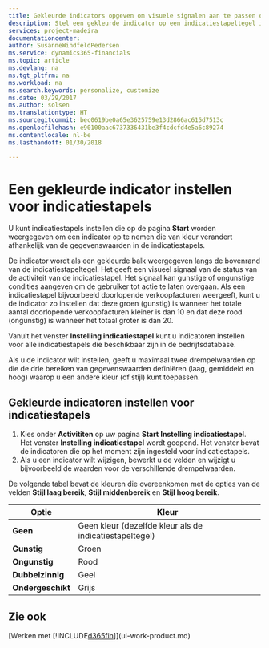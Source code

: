 ```yaml
---
title: Gekleurde indicators opgeven om visuele signalen aan te passen over de activiteit van een indicatiestapel | Microsoft Docs
description: Stel een gekleurde indicator op een indicatiestapeltegel in om een aangepast visueel signaal van de activiteit van de indicatiestapel te bieden.
services: project-madeira
documentationcenter: 
author: SusanneWindfeldPedersen
ms.service: dynamics365-financials
ms.topic: article
ms.devlang: na
ms.tgt_pltfrm: na
ms.workload: na
ms.search.keywords: personalize, customize
ms.date: 03/29/2017
ms.author: solsen
ms.translationtype: HT
ms.sourcegitcommit: bec0619be0a65e3625759e13d2866ac615d7513c
ms.openlocfilehash: e90100aac6737336431be3f4cdcfd4e5a6c89274
ms.contentlocale: nl-be
ms.lasthandoff: 01/30/2018

---
```

# <a name="set-up-a-colored-indicator-on-cues"></a>Een gekleurde indicator instellen voor indicatiestapels
U kunt indicatiestapels instellen die op de pagina **Start** worden weergegeven om een indicator op te nemen die van kleur verandert afhankelijk van de gegevenswaarden in de indicatiestapels.

De indicator wordt als een gekleurde balk weergegeven langs de bovenrand van de indicatiestapeltegel. Het geeft een visueel signaal van de status van de activiteit van de indicatiestapel. Het signaal kan gunstige of ongunstige condities aangeven om de gebruiker tot actie te laten overgaan. Als een indicatiestapel bijvoorbeeld doorlopende verkoopfacturen weergeeft, kunt u de indicator zo instellen dat deze groen (gunstig) is wanneer het totale aantal doorlopende verkoopfacturen kleiner is dan 10 en dat deze rood (ongunstig) is wanneer het totaal groter is dan 20.

Vanuit het venster **Instelling indicatiestapel** kunt u indicatoren instellen voor alle indicatiestapels die beschikbaar zijn in de bedrijfsdatabase.

Als u de indicator wilt instellen, geeft u maximaal twee drempelwaarden op die de drie bereiken van gegevenswaarden definiëren (laag, gemiddeld en hoog) waarop u een andere kleur (of stijl) kunt toepassen.

## <a name="to-set-up-colored-indicators-on-cues"></a>Gekleurde indicatoren instellen voor indicatiestapels
1. Kies onder **Activititen** op uw pagina **Start** **Instelling indicatiestapel**.  
   Het venster **Instelling indicatiestapel** wordt geopend. Het venster bevat de indicatoren die op het moment zijn ingesteld voor indicatiestapels.
2. Als u een indicator wilt wijzigen, bewerkt u de velden en wijzigt u bijvoorbeeld de waarden voor de verschillende drempelwaarden.  

De volgende tabel bevat de kleuren die overeenkomen met de opties van de velden **Stijl laag bereik**, **Stijl middenbereik** en **Stijl hoog bereik**.

| Optie | Kleur |
| --- | --- |
| **Geen** |Geen kleur (dezelfde kleur als de indicatiestapeltegel)|
| **Gunstig** |Groen |
| **Ongunstig** |Rood |
| **Dubbelzinnig** |Geel |
| **Ondergeschikt** |Grijs |

## <a name="see-also"></a>Zie ook
[Werken met [!INCLUDE[d365fin](includes/d365fin_md.md)]](ui-work-product.md)

